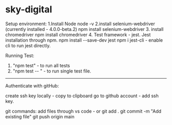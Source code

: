 # sky-digital
Setup environment:
1.Install Node
node -v
2.install selenium-webdriver (currently installed - 4.0.0-beta.2)
npm install selenium-webdriver
3. install chromedriver
npm install chromedriver
4. Test framework - jest.
Jest installation through npm.
npm install --save-dev jest
npm i jest-cli   -  enable cli to run jest directly.

Running Test:
1. "npm test" - to run all tests
2. "npm test -- <filename> " - to run single test file.

------
Authenticate with gitHub:

create ssh key locally - copy to clipboard 
go to github account - add ssh key.

git commands:
add files through vs code - or git add .
git commit -m "Add existing file"
git push origin main
